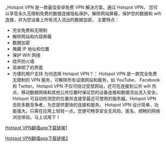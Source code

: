 _Hotspot VPN 是一款最佳安卓免费 VPN 解决方案。通过 Hotspot VPN， 您可以享受永久无限制免费的数据连接隐私保护。解除网站屏蔽，保护您的数据和 wifi 连接，并为您设备上所有流入流出的数据加密。
主要特点：
* 完全免费和无限制
* 解除网站和内容屏蔽
* 数据加密
* 掩藏 IP 地址和位置
* 保护 Wifi 网络
* 绕开防火墙
* 简单明了的界面
* 方便的用户支持
为何选择 Hotspot VPN？：
Hotspot VPN 是一款完全免费无限制的 VPN 服务，可解除所有设限网站和服务，如 YouTube、 Facebook 和 Twitter。Hotspot VPN 不仅可绕过受禁网站，还可在连接到公共 wifi 热点、移动数据网络和其他公共位置时保证您的设备连接和数据流出流入安全。Hotspot 可自动检测您的位置并连接至最近可使用的服务器。Hotspot VPN 击败多数竞争者，为您提供更快的连接和服务。
Hotspot VPN 设计简单，功能强大。只需在应用上轻轻一点，您便可畅享安全无风险、匿名、顺畅的网络浏览体验。马上试用下！

[Hotspot VPN翻墙app下载链接1](https://apkpure.com/hotspot-vpn/com.hotspotvpn.android/download?from=details)

[Hotspot VPN翻墙app下载链接2](http://apk-downloaders.com/download/dl.php?dl=com.hotspotvpn.android)